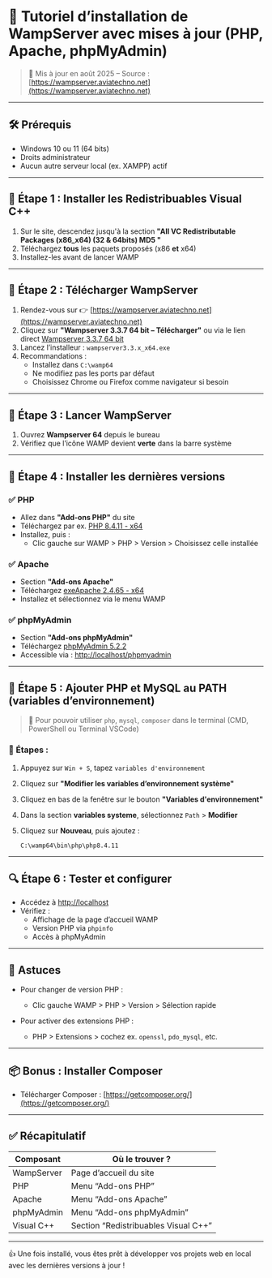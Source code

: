 # 🚀 Tutoriel d’installation de WampServer avec mises à jour (PHP, Apache, phpMyAdmin)

> 📅 Mis à jour en août 2025 – Source : [https://wampserver.aviatechno.net](https://wampserver.aviatechno.net)

---

## 🛠️ Prérequis

- Windows 10 ou 11 (64 bits)
- Droits administrateur
- Aucun autre serveur local (ex. XAMPP) actif

---

## 🧱 Étape 1 : Installer les Redistribuables Visual C++

1. Sur le site, descendez jusqu'à la section **"All VC Redistributable Packages (x86_x64) (32 & 64bits) MD5 "**
2. Téléchargez **tous** les paquets proposés (x86 **et** x64)
3. Installez-les avant de lancer WAMP

---

## 🧩 Étape 2 : Télécharger WampServer

1. Rendez-vous sur 👉 [https://wampserver.aviatechno.net](https://wampserver.aviatechno.net)
2. Cliquez sur **"Wampserver 3.3.7 64 bit – Télécharger"** ou via le lien direct [Wampserver 3.3.7 64 bit](https://wampserver.aviatechno.net/files/install/wampserver3.3.7_x64.exe)
3. Lancez l’installeur : `wampserver3.3.x_x64.exe`
4. Recommandations :
   - Installez dans `C:\wamp64`
   - Ne modifiez pas les ports par défaut
   - Choisissez Chrome ou Firefox comme navigateur si besoin

---

## 🚀 Étape 3 : Lancer WampServer

1. Ouvrez **Wampserver 64** depuis le bureau
2. Vérifiez que l’icône WAMP devient **verte** dans la barre système

---

## 🔧 Étape 4 : Installer les dernières versions

### ✅ PHP

- Allez dans **"Add-ons PHP"** du site
- Téléchargez par ex. [PHP 8.4.11 - x64](https://wampserver.aviatechno.net/files/php/wampserver3_x64_addon_php8.4.11.exe)
- Installez, puis :
  - Clic gauche sur WAMP > PHP > Version > Choisissez celle installée

### ✅ Apache

- Section **"Add-ons Apache"**
- Téléchargez [exeApache 2.4.65 - x64](https://wampserver.aviatechno.net/files/apache/wampserver3_x64_addon_apache2.4.65.)
- Installez et sélectionnez via le menu WAMP

### ✅ phpMyAdmin

- Section **"Add-ons phpMyAdmin"**
- Téléchargez [phpMyAdmin 5.2.2](https://wampserver.aviatechno.net/files/apps/wampserver3_x64_phpmyadmin5.2.2.exe)
- Accessible via : [http://localhost/phpmyadmin](http://localhost/phpmyadmin)

---

## 🧮 Étape 5 : Ajouter PHP et MySQL au PATH (variables d’environnement)

> 🎯 Pour pouvoir utiliser `php`, `mysql`, `composer` dans le terminal (CMD, PowerShell ou Terminal VSCode)

### 📌 Étapes :

1. Appuyez sur `Win + S`, tapez `variables d'environnement`
2. Cliquez sur **"Modifier les variables d’environnement système"**
3. Cliquez en bas de la fenêtre sur le bouton **"Variables d'environnement"**
4. Dans la section **variables systeme**, sélectionnez `Path` > **Modifier**
5. Cliquez sur **Nouveau**, puis ajoutez :

   ```text
   C:\wamp64\bin\php\php8.4.11

---

## 🔍 Étape 6 : Tester et configurer

- Accédez à [http://localhost](http://localhost)
- Vérifiez :
  - Affichage de la page d’accueil WAMP
  - Version PHP via `phpinfo`
  - Accès à phpMyAdmin

---

## 🧼 Astuces

- Pour changer de version PHP :
  - Clic gauche WAMP > PHP > Version > Sélection rapide

- Pour activer des extensions PHP :
  - PHP > Extensions > cochez ex. `openssl`, `pdo_mysql`, etc.

---

## 📦 Bonus : Installer Composer

- Télécharger Composer : [https://getcomposer.org/](https://getcomposer.org/)

---

## ✅ Récapitulatif

| Composant     | Où le trouver ?                           |
|---------------|--------------------------------------------|
| WampServer    | Page d’accueil du site                    |
| PHP           | Menu “Add-ons PHP”                        |
| Apache        | Menu “Add-ons Apache”                     |
| phpMyAdmin    | Menu “Add-ons phpMyAdmin”                 |
| Visual C++    | Section “Redistribuables Visual C++”      |

---

👍 Une fois installé, vous êtes prêt à développer vos projets web en local avec les dernières versions à jour !

